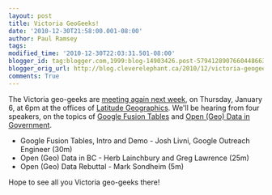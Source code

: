 ```yaml
---
layout: post
title: Victoria GeoGeeks!
date: '2010-12-30T21:58:00.001-08:00'
author: Paul Ramsey
tags: 
modified_time: '2010-12-30T22:03:31.501-08:00'
blogger_id: tag:blogger.com,1999:blog-14903426.post-5794128907660448663
blogger_orig_url: http://blog.cleverelephant.ca/2010/12/victoria-geogeeks.html
comments: True
---
```


The Victoria geo-geeks are [meeting again next week](http://www.meetup.com/Victoria-GeoGeeks/calendar/15625902/), on Thursday, January 6, at 6pm at the offices of [Latitude Geographics](http://latitudegeo.com). We'll be hearing from four speakers, on the topics of [Google Fusion Tables](http://google-latlong.blogspot.com/2010/02/mapping-your-data-with-google-fusion.html) and [Open (Geo) Data in Government](http://resource.org/8_principles.html).

* Google Fusion Tables, Intro and Demo - Josh Livni, Google Outreach Engineer (30m) 
* Open (Geo) Data in BC - Herb Lainchbury and Greg Lawrence (25m) 
* Open (Geo) Data Rebuttal - Mark Sondheim (5m) 

Hope to see all you Victoria geo-geeks there!

